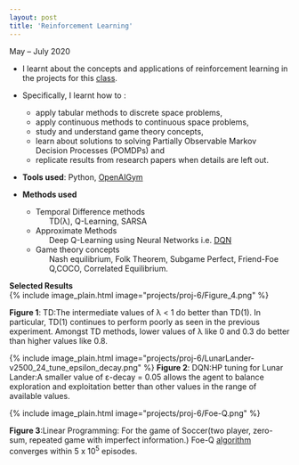 ```yaml
---
layout: post
title: 'Reinforcement Learning'
---
```


May – July 2020

- I learnt about the concepts and applications of reinforcement learning in the projects for this <a href="https://omscs.gatech.edu/cs-7642-reinforcement-learning" target="_blank"> class</a>.

- Specifically, I learnt how to :
    <ul>
    <li> apply tabular methods to discrete space problems,</li>
    <li> apply continuous methods to continuous space problems, </li>
    <li> study and understand game theory concepts,</li>
    <li> learn about solutions to solving Partially Observable Markov Decision Processes (POMDPs) and </li>
    <li> replicate results from research papers when details are left out.</li>
    </ul>

- **Tools used**: Python, <a href="https://gym.openai.com/" target="_blank"> OpenAIGym</a>

- **Methods used**
    <ul>
        <li>Temporal Difference methods
            <ul>TD(λ), Q-Learning, SARSA </ul>
        </li>
        <li>Approximate Methods
            <ul>Deep Q-Learning using Neural Networks i.e. <a href="https://deepmind.com/research/publications/human-level-control-through-deep-reinforcement-learning" target="_blank"> DQN </a> </ul>  
        </li>          
        <li> Game theory concepts 
            <ul>Nash equilibrium, Folk Theorem, Subgame Perfect, Friend-Foe Q,COCO, Correlated Equilibrium. </ul>
        </li>
    </ul>

**Selected Results**    
{% include image_plain.html image="projects/proj-6/Figure_4.png" %}

**Figure 1**: TD:The intermediate values of λ < 1 do better than TD(1). In
particular, TD(1) continues to perform poorly as seen in the
previous experiment. Amongst TD methods, lower values of
λ like 0 and 0.3 do better than higher values like 0.8.

{% include image_plain.html image="projects/proj-6/LunarLander-v2500_24_tune_epsilon_decay.png" %}
**Figure 2**: DQN:HP tuning for Lunar Lander:A smaller value of ε-decay = 0.05 allows the agent to balance exploration and exploitation better than other
values in the range of available values.

{% include image_plain.html image="projects/proj-6/Foe-Q.png" %}

**Figure 3**:Linear Programming: For the game of Soccer(two player, zero-sum, repeated game with imperfect information.) Foe-Q <a href="http://citeseerx.ist.psu.edu/viewdoc/download?doi=10.1.1.589.8571&rep=rep1&type=pdf" target="_blank"> algorithm</a>  converges within 5 x 10<sup>5</sup> episodes.

